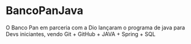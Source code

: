 # BancoPanJava
 O Banco Pan em parceria com a Dio lançaram o programa de java para Devs iniciantes, vendo Git + GitHub + JAVA + Spring + SQL

